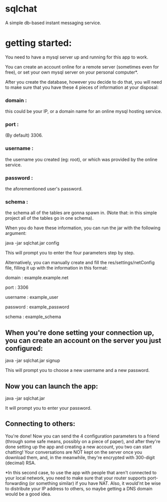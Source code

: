 # sqlchat
A simple db-based instant messaging service.

# getting started:

You need to have a mysql server up and running for this app to work. 

You can create an account online for a remote server (sometimes even for free),
or set your own mysql server on your personal computer*.

After you create the database, however you decide to do that, you will need to make sure that you have these
4 pieces of information at your disposal:

### domain : 
this could be your IP, or a domain name for an online mysql hosting service. 

### port : 
(By default) 3306.

### username : 
the username you created (eg: root), or which was provided by the online service. 

### password : 
the aforementioned user's password.

### schema : 
the schema all of the tables are gonna spawn in. 
(Note that: in this simple project all of the tables go in one schema).


When you do have these information, you can run the jar with the following argument:

java -jar sqlchat.jar config

This will prompt you to enter the four parameters step by step.

Alternatively, you can manually create and fill the res/settings/netConfig file, filling 
it up with the information in this format:

domain : example.example.net

port : 3306 

username : example_user

password : example_password

schema : example_schema


## When you're done setting your connection up, you can create an account on the server you just configured:

java -jar sqlchat.jar signup

This will prompt you to choose a new username and a new password.

## Now you can launch the app:

java -jar sqlchat.jar

It will prompt you to enter your password.

## Connecting to others:
You're done! Now you can send the 4 configuration parameters to a friend (through some safe means, possibly 
on a piece of paper), and after they're done setting up the app and creating a new account, you two
can start chatting! Your conversations are NOT kept on the server once you download them, and, in the 
meanwhile, they're encrypted with 300-digit (decimal) RSA.








*In this second case, to use the app with people that aren't connected to your
local network, you need to make sure that your router supports port-forwarding 
(or something similar) if you have NAT. Also, it would'nt be wise to 
distribute your IP address to others, so maybe getting a DNS domain
would be a good idea.
